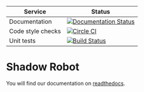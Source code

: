 |     Service       |  Status  |
| ----------------- | -------- |
| Documentation     | [![Documentation Status](https://readthedocs.org/projects/shadow-robot/badge)](http://shadow-robot.readthedocs.org/) |
| Code style checks | [![Circle CI](https://circleci.com/gh/shadow-robot/sr-ros-interface.svg?style=shield)](https://circleci.com/gh/shadow-robot/sr-ros-interface) |
| Unit tests        | [![Build Status](https://travis-ci.org/shadow-robot/sr-ros-interface.svg?branch=kinetic-devel)](https://travis-ci.org/shadow-robot/sr-ros-interface) |

# Shadow Robot

You will find our documentation on [readthedocs](shadow-robot.readthedocs.org).
